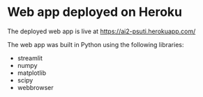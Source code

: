 # Web app deployed on Heroku

The deployed web app is live at https://ai2-psuti.herokuapp.com/

The web app was built in Python using the following libraries:
* streamlit
* numpy
* matplotlib
* scipy
* webbrowser
